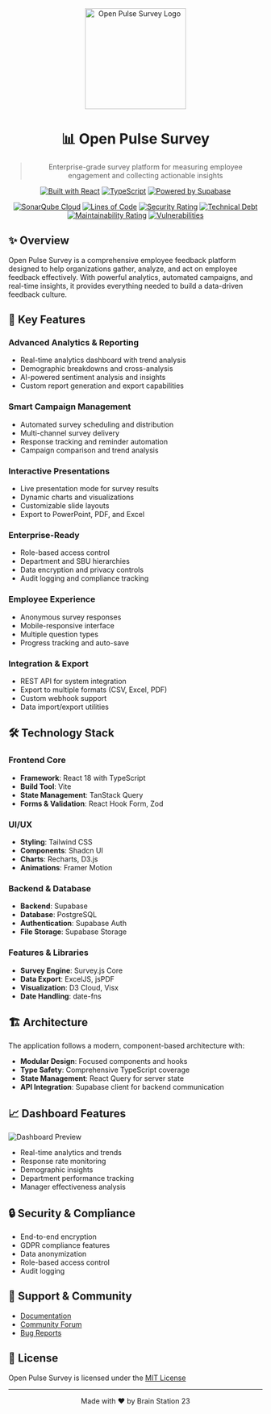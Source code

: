 <div align="center">
  <img src="public/logo.png" alt="Open Pulse Survey Logo" width="200"/>
  
  # 📊 Open Pulse Survey

  > Enterprise-grade survey platform for measuring employee engagement and collecting actionable insights

  [![Built with React](https://img.shields.io/badge/Built_with-React-61DAFB?logo=react&logoColor=white)](https://reactjs.org/)
  [![TypeScript](https://img.shields.io/badge/TypeScript-4.9.5-blue?logo=typescript&logoColor=white)](https://www.typescriptlang.org/)
  [![Powered by Supabase](https://img.shields.io/badge/Powered_by-Supabase-3ECF8E?logo=supabase&logoColor=white)](https://supabase.com/)
  
  [![SonarQube Cloud](https://sonarcloud.io/images/project_badges/sonarcloud-highlight.svg)](https://sonarcloud.io/summary/new_code?id=BrainStation-23_openofficesurvey)
  [![Lines of Code](https://sonarcloud.io/api/project_badges/measure?project=BrainStation-23_openofficesurvey&metric=ncloc)](https://sonarcloud.io/summary/new_code?id=BrainStation-23_openofficesurvey)
  [![Security Rating](https://sonarcloud.io/api/project_badges/measure?project=BrainStation-23_openofficesurvey&metric=security_rating)](https://sonarcloud.io/summary/new_code?id=BrainStation-23_openofficesurvey)
  [![Technical Debt](https://sonarcloud.io/api/project_badges/measure?project=BrainStation-23_openofficesurvey&metric=sqale_index)](https://sonarcloud.io/summary/new_code?id=BrainStation-23_openofficesurvey)
  [![Maintainability Rating](https://sonarcloud.io/api/project_badges/measure?project=BrainStation-23_openofficesurvey&metric=sqale_rating)](https://sonarcloud.io/summary/new_code?id=BrainStation-23_openofficesurvey)
  [![Vulnerabilities](https://sonarcloud.io/api/project_badges/measure?project=BrainStation-23_openofficesurvey&metric=vulnerabilities)](https://sonarcloud.io/summary/new_code?id=BrainStation-23_openofficesurvey)
</div>

## ✨ Overview

Open Pulse Survey is a comprehensive employee feedback platform designed to help organizations gather, analyze, and act on employee feedback effectively. With powerful analytics, automated campaigns, and real-time insights, it provides everything needed to build a data-driven feedback culture.

## 🚀 Key Features

### Advanced Analytics & Reporting
- Real-time analytics dashboard with trend analysis
- Demographic breakdowns and cross-analysis
- AI-powered sentiment analysis and insights
- Custom report generation and export capabilities

### Smart Campaign Management
- Automated survey scheduling and distribution
- Multi-channel survey delivery
- Response tracking and reminder automation
- Campaign comparison and trend analysis

### Interactive Presentations
- Live presentation mode for survey results
- Dynamic charts and visualizations
- Customizable slide layouts
- Export to PowerPoint, PDF, and Excel

### Enterprise-Ready
- Role-based access control
- Department and SBU hierarchies
- Data encryption and privacy controls
- Audit logging and compliance tracking

### Employee Experience
- Anonymous survey responses
- Mobile-responsive interface 
- Multiple question types
- Progress tracking and auto-save

### Integration & Export
- REST API for system integration
- Export to multiple formats (CSV, Excel, PDF)
- Custom webhook support
- Data import/export utilities

## 🛠 Technology Stack

### Frontend Core
- **Framework**: React 18 with TypeScript
- **Build Tool**: Vite
- **State Management**: TanStack Query
- **Forms & Validation**: React Hook Form, Zod

### UI/UX
- **Styling**: Tailwind CSS
- **Components**: Shadcn UI
- **Charts**: Recharts, D3.js
- **Animations**: Framer Motion

### Backend & Database
- **Backend**: Supabase
- **Database**: PostgreSQL
- **Authentication**: Supabase Auth
- **File Storage**: Supabase Storage

### Features & Libraries
- **Survey Engine**: Survey.js Core
- **Data Export**: ExcelJS, jsPDF
- **Visualization**: D3 Cloud, Visx
- **Date Handling**: date-fns

## 🏗 Architecture

The application follows a modern, component-based architecture with:

- **Modular Design**: Focused components and hooks
- **Type Safety**: Comprehensive TypeScript coverage
- **State Management**: React Query for server state
- **API Integration**: Supabase client for backend communication

## 📈 Dashboard Features

![Dashboard Preview](public/dashboard-preview.png)

- Real-time analytics and trends
- Response rate monitoring
- Demographic insights
- Department performance tracking
- Manager effectiveness analysis

## 🔒 Security & Compliance

- End-to-end encryption
- GDPR compliance features
- Data anonymization
- Role-based access control
- Audit logging

## 🤝 Support & Community

- [Documentation](https://docs.openpulsesurvey.com)
- [Community Forum](https://community.openpulsesurvey.com)
- [Bug Reports](https://github.com/username/openpulsesurvey/issues)

## 📄 License

Open Pulse Survey is licensed under the [MIT License](LICENSE.md)

---

<div align="center">
  Made with ❤️ by Brain Station 23
</div>
